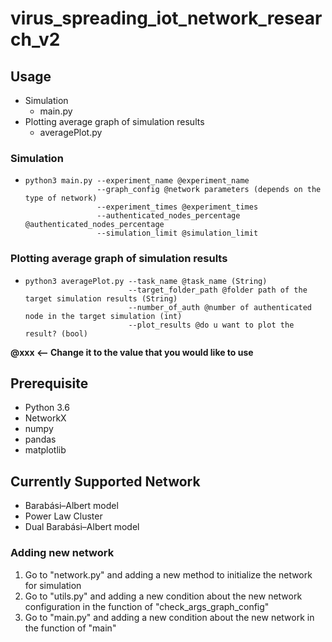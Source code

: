 # virus_spreading_iot_network_research_v2

## Usage 
* Simulation
  * main.py
* Plotting average graph of simulation results 
  * averagePlot.py
    
### Simulation
+     python3 main.py --experiment_name @experiment_name
                      --graph_config @network parameters (depends on the type of network)
                      --experiment_times @experiment_times
                      --authenticated_nodes_percentage @authenticated_nodes_percentage 
                      --simulation_limit @simulation_limit

### Plotting average graph of simulation results 
+     python3 averagePlot.py --task_name @task_name (String)
                             --target_folder_path @folder path of the target simulation results (String) 
                             --number_of_auth @number of authenticated node in the target simulation (int)
                             --plot_results @do u want to plot the result? (bool)

**@xxx <-- Change it to the value that you would like to use**

## Prerequisite
* Python 3.6
* NetworkX
* numpy
* pandas
* matplotlib


## Currently Supported Network
* Barabási–Albert model
* Power Law Cluster
* Dual Barabási–Albert model

### Adding new network
1. Go to "network.py" and adding a new method to initialize the network for simulation
2. Go to "utils.py" and adding a new condition about the new network configuration in the function of "check_args_graph_config"
3. Go to "main.py" and adding a new condition about the new network in the function of "main"